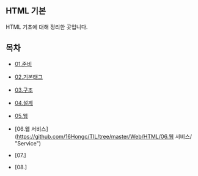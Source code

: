 ## HTML 기본

HTML 기초에 대해 정리한 곳입니다. 



## 목차

* [01.준비](https://github.com/16Hongc/TIL/tree/master/Web/HTML/01.준비 "Hello Web" )

* [02.기본태그](https://github.com/16Hongc/TIL/tree/master/Web/HTML/02.기본태그 "HTML Basic Tag")
* [03.구조](https://github.com/16Hongc/TIL/tree/master/Web/HTML/03.구조 "HTML Structure")
* [04.설계](https://github.com/16Hongc/TIL/tree/master/Web/HTML/04.설계 "HTML Basic Design")
* [05.웹](https://github.com/16Hongc/TIL/tree/master/Web/HTML/05.웹 "Web")
* [06.웹 서비스](https://github.com/16Hongc/TIL/tree/master/Web/HTML/06.웹 서비스/ "Service")
* [07.]
* [08.]

